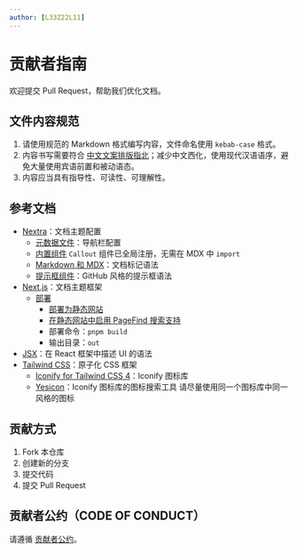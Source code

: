 ```yaml
---
author: [L33Z22L11]
---
```


# 贡献者指南

欢迎提交 Pull Request，帮助我们优化文档。

## 文件内容规范

1. 请使用规范的 Markdown 格式编写内容，文件命名使用 `kebab-case` 格式。
2. 内容书写需要符合 [中文文案排版指北](https://github.com/sparanoid/chinese-copywriting-guidelines/blob/master/README.zh-Hans.md)；减少中文西化，使用现代汉语语序，避免大量使用宾语前置和被动语态。
3. 内容应当具有指导性、可读性、可理解性。

## 参考文档

- [Nextra](https://nextra.site/)：文档主题配置
  - [元数据文件](https://nextra.site/docs/file-conventions/meta-file)：导航栏配置
  - [内置组件](https://nextra.site/docs/built-ins)
    `Callout` 组件已全局注册，无需在 MDX 中 `import`
  - [Markdown 和 MDX](https://nextra.site/docs/guide/markdown)：文档标记语法
  - [提示框组件](https://nextra.site/docs/guide/github-alert-syntax)：GitHub 风格的提示框语法
- [Next.js](https://nextjs.org/)：文档主题框架
  - [部署](https://nextjs.org/docs/app/building-your-application/deploying)
    - [部署为静态网站](https://nextjs.org/docs/app/building-your-application/deploying/static-exports)
    - [在静态网站中启用 PageFind 搜索支持](https://the-guild.dev/blog/nextra-4#pagefind-setup)
    - 部署命令：`pnpm build`
    - 输出目录：`out`
- [JSX](https://zh-hans.react.dev/learn/writing-markup-with-jsx)：在 React 框架中描述 UI 的语法
- [Tailwind CSS](https://tailwindcss.com/docs/installation/framework-guides/nextjs)：原子化 CSS 框架
  - [Iconify for Tailwind CSS 4](https://iconify.design/docs/usage/css/tailwind/tailwind4/)：Iconify 图标库
  - [Yesicon](https://yesicon.app/)：Iconify 图标库的图标搜索工具
    请尽量使用同一个图标库中同一风格的图标

## 贡献方式

1. Fork 本仓库
2. 创建新的分支
3. 提交代码
4. 提交 Pull Request

## 贡献者公约（CODE OF CONDUCT）

请遵循 [贡献者公约](https://www.contributor-covenant.org/zh-cn/version/code_of_conduct/)。
